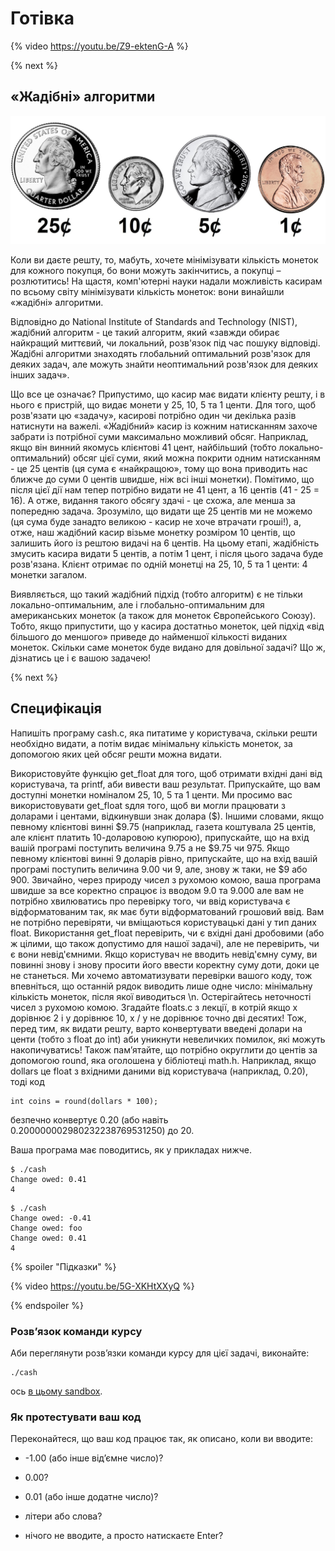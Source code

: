 # Готівка

{% video https://youtu.be/Z9-ektenG-A %}

{% next %}

## «Жадібні» алгоритми

<!-- http://mypieceofthe31415927.blogspot.com/2014/04/whats-wrong-with-these-us-coins.html -->
![US coins](coins.jpg)

Коли ви даєте решту, то, мабуть, хочете мінімізувати кількість монеток для кожного покупця, бо вони можуть закінчитись, а покупці – розлютитись! На щастя, комп'ютерні науки надали можливість касирам по всьому світу мінімізувати кількість монеток: вони винайшли «жадібні» алгоритми.

Відповідно до National Institute of Standards and Technology (NIST), жадібний алгоритм - це такий алгоритм, який «завжди обирає найкращий миттєвий, чи локальний, розв'язок під час пошуку відповіді. Жадібні алгоритми знаходять глобальний оптимальний розв'язок для деяких задач, але можуть знайти неоптимальний розв'язок для деяких інших задач».

Що все це означає? Припустимо, що касир має видати клієнту решту, і в нього є пристрій, що видає монети у 25, 10, 5 та 1 центи. Для того, щоб розв'язати цю «задачу», касирові потрібно один чи декілька разів натиснути на важелі. «Жадібний» касир із кожним натисканням захоче забрати із потрібної суми максимально можливий обсяг. Наприклад, якщо він винний якомусь клієнтові 41 цент, найбільший (тобто локально-оптимальний) обсяг цієї суми, який можна покрити одним натисканням - це 25 центів (ця сума є «найкращою», тому що вона приводить нас ближче до суми 0 центів швидше, ніж всі інші монетки). Помітимо, що після цієї дії нам тепер потрібно видати не 41 цент, а 16 центів (41 - 25 = 16). А отже, видання такого обсягу здачі - це схожа, але менша за попередню задача. Зрозуміло, що видати ще 25 центів ми не можемо (ця сума буде занадто великою - касир не хоче втрачати гроші!), а, отже, наш жадібний касир візьме монетку розміром 10 центів, що залишить його із рештою видачі на 6 центів. На цьому етапі, жадібність змусить касира видати 5 центів, а потім 1 цент, і після цього задача буде розв'язана. Клієнт отримає по одній монетці на 25, 10, 5 та 1 центи: 4 монетки загалом.

Виявляється, що такий жадібний підхід (тобто алгоритм) є не тільки локально-оптимальним, але і глобально-оптимальним для американських монеток (а також для монеток Європейського Союзу). Тобто, якщо припустити, що у касира достатньо монеток, цей підхід «від більшого до меншого» приведе до найменшої кількості виданих монеток. Скільки саме монеток буде видано для довільної задачі? Що ж, дізнатись це і є вашою задачею!

{% next %}

## Специфікація

Напишіть програму cash.c, яка питатиме у користувача, скільки решти необхідно видати, а потім видає мінімальну кількість монеток, за допомогою яких цей обсяг решти можна видати.

Використовуйте функцію get_float для того, щоб отримати вхідні дані від користувача, та printf, аби вивести ваш результат. Припускайте, що вам доступні монетки номіналом 25, 10, 5 та 1 центи.
Ми просимо вас використовувати get_float sдля того, щоб ви могли працювати з доларами і центами, відкинувши знак долара ($). Іншими словами, якщо певному клієнтові винні $9.75 (наприклад, газета коштувала 25 центів, але клієнт платить 10-доларовою купюрою), припускайте, що на вхід вашій програмі поступить величина 9.75 а не $9.75 чи 975. Якщо певному клієнтові винні 9 доларів рівно, припускайте, що на вхід вашій програмі поступить величина 9.00 чи 9, але, знову ж таки, не $9 або 900. Звичайно, через природу чисел з рухомою комою, ваша програма швидше за все коректно спрацює із вводом 9.0 та 9.000 але вам не потрібно хвилюватись про перевірку того, чи ввід користувача є відформатованим так, як має бути відформатований грошовий ввід.
Вам не потрібно перевіряти, чи вміщаються користувацькі дані у тип даних float. Використання get_float перевірить, чи є вхідні дані дробовими (або ж цілими, що також допустимо для нашої задачі), але не перевірить, чи є вони невід'ємними.
Якщо користувач не вводить невід'ємну суму, ви повинні знову і знову просити його ввести коректну суму доти, доки це не станеться.
Ми хочемо автоматизувати перевірки вашого коду, тож впевніться, що останній рядок виводить лише одне число: мінімальну кількість монеток, після якої виводиться \n.
Остерігайтесь неточності чисел з рухомою комою. Згадайте floats.c з лекції, в котрій якщо x дорівнює 2 і y дорівнює 10, x / y не дорівнює точно дві десятих! Тож, перед тим, як видати решту, варто конвертувати введені долари на центи (тобто з float до int) аби уникнути невеличких помилок, які можуть накопичуватись!
Також пам’ятайте, що потрібно округлити до центів за допомогою round, яка оголошена у бібліотеці math.h. Наприклад, якщо dollars це float з вхідними даними від користувача (наприклад, 0.20), тоді код

  ```
  int coins = round(dollars * 100);
  ```

 безпечно конвертує 0.20 (або навіть 0.200000002980232238769531250) до 20.

Ваша програма має поводитись, як у прикладах нижче.

```
$ ./cash
Change owed: 0.41
4
```

```
$ ./cash
Change owed: -0.41
Change owed: foo
Change owed: 0.41
4
```

{% spoiler "Підказки" %}

{% video https://youtu.be/5G-XKHtXXyQ %}

{% endspoiler %}

### Розв’язок команди курсу

Аби переглянути розв’язки команди курсу для цієї задачі, виконайте:

```
./cash
```

ось [в цьому sandbox](http://bit.ly/2VAxlUr).

### Як протестувати ваш код

Переконайтеся, що ваш код працює так, як описано, коли ви вводите:

* -1.00 (або інше від’ємне число)?

* 0.00?

* 0.01 (або інше додатне число)?

* літери або слова?

* нічого не вводите, а просто натискаєте Enter?

